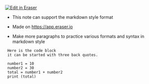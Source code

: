 [![Edit in Eraser](https://firebasestorage.googleapis.com/v0/b/second-petal-295822.appspot.com/o/images%2Fgithub%2FOpen%20in%20Eraser.svg?alt=media&token=968381c8-a7e7-472a-8ed6-4a6626da5501)](https://app.eraser.io/workspace/944MvFq01CgZ3VUnIPSN)
- This note can support the markdown style format 
- Made on https://app.eraser.io


- Make more paragraphs to practice various formats and syntax in markdown style




```
 Here is the code block
 it can be started with three back quotes.
 
 number1 = 10
 number2 = 30
 total = number1 + number2
 print (total)
```





<!--- Eraser file: https://app.eraser.io/workspace/944MvFq01CgZ3VUnIPSN --->